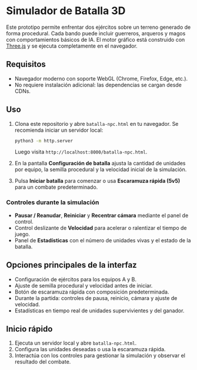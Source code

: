 # Simulador de Batalla 3D

Este prototipo permite enfrentar dos ejércitos sobre un terreno generado de forma procedural. Cada bando puede incluir guerreros, arqueros y magos con comportamientos básicos de IA. El motor gráfico está construido con [Three.js](https://threejs.org/) y se ejecuta completamente en el navegador.

## Requisitos

- Navegador moderno con soporte WebGL (Chrome, Firefox, Edge, etc.).
- No requiere instalación adicional: las dependencias se cargan desde CDNs.

## Uso

1. Clona este repositorio y abre `batalla-npc.html` en tu navegador. Se recomienda iniciar un servidor local:

   ```bash
   python3 -m http.server
   ```

   Luego visita `http://localhost:8000/batalla-npc.html`.
2. En la pantalla **Configuración de batalla** ajusta la cantidad de unidades por equipo, la semilla procedural y la velocidad inicial de la simulación.
3. Pulsa **Iniciar batalla** para comenzar o usa **Escaramuza rápida (5v5)** para un combate predeterminado.

### Controles durante la simulación

- **Pausar / Reanudar**, **Reiniciar** y **Recentrar cámara** mediante el panel de control.
- Control deslizante de **Velocidad** para acelerar o ralentizar el tiempo de juego.
- Panel de **Estadísticas** con el número de unidades vivas y el estado de la batalla.

## Opciones principales de la interfaz

- Configuración de ejércitos para los equipos A y B.
- Ajuste de semilla procedural y velocidad antes de iniciar.
- Botón de escaramuza rápida con composición predeterminada.
- Durante la partida: controles de pausa, reinicio, cámara y ajuste de velocidad.
- Estadísticas en tiempo real de unidades supervivientes y del ganador.

## Inicio rápido

1. Ejecuta un servidor local y abre `batalla-npc.html`.
2. Configura las unidades deseadas o usa la escaramuza rápida.
3. Interactúa con los controles para gestionar la simulación y observar el resultado del combate.
